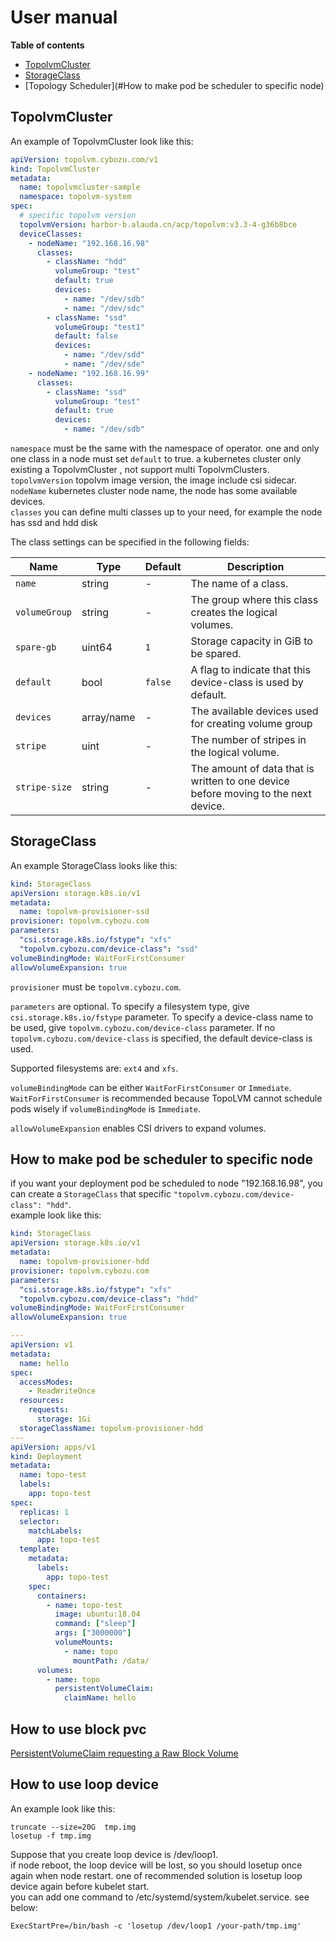 User manual
==========

**Table of contents**

- [TopolvmCluster](#topolvmcluster)
- [StorageClass](#storageclass)
- [Topology Scheduler](#How to make pod be scheduler to specific node)


TopolvmCluster
------------

An example of TopolvmCluster look like this:
```yaml
apiVersion: topolvm.cybozu.com/v1
kind: TopolvmCluster
metadata:
  name: topolvmcluster-sample
  namespace: topolvm-system
spec:
  # specific topolvm version
  topolvmVersion: harbor-b.alauda.cn/acp/topolvm:v3.3-4-g36b8bce
  deviceClasses:
    - nodeName: "192.168.16.98"
      classes:
        - className: "hdd"
          volumeGroup: "test"
          default: true
          devices:
            - name: "/dev/sdb"
            - name: "/dev/sdc"
        - className: "ssd"
          volumeGroup: "test1"
          default: false
          devices:
            - name: "/dev/sdd"
            - name: "/dev/sde"
    - nodeName: "192.168.16.99"
      classes:
        - className: "ssd"
          volumeGroup: "test"
          default: true
          devices:
            - name: "/dev/sdb"
```
`namespace` must be the same with the namespace of operator. one and only one class in a node must set `default` to true. 
a kubernetes cluster only existing a TopolvmCluster , not support multi TopolvmClusters.
`topolvmVersion` topolvm image version, the image include csi sidecar.  
`nodeName` kubernetes cluster node name, the node has some available devices.  
`classes` you can define multi classes up to your need, for example the node has ssd and hdd disk

The class settings can be specified in the following fields:

| Name           | Type        | Default | Description                                                                        |
| -------------- | ------      | ------- | ---------------------------------------------------------------------------------- |
| `name`         | string      | -       | The name of a class.                                                               |
| `volumeGroup`  | string      | -       | The group where this class creates the logical volumes.                            |
| `spare-gb`     | uint64      | `1`    | Storage capacity in GiB to be spared.                                              |
| `default`      | bool        | `false` | A flag to indicate that this device-class is used by default.                      |
| `devices`      | array/name  | -       | The available devices used for creating volume group                               |
| `stripe`       | uint        | -       | The number of stripes in the logical volume.                                       |
| `stripe-size`  | string      | -       | The amount of data that is written to one device before moving to the next device. |



StorageClass
------------
An example StorageClass looks like this:


```yaml
kind: StorageClass
apiVersion: storage.k8s.io/v1
metadata:
  name: topolvm-provisioner-ssd
provisioner: topolvm.cybozu.com
parameters:
  "csi.storage.k8s.io/fstype": "xfs"
  "topolvm.cybozu.com/device-class": "ssd"
volumeBindingMode: WaitForFirstConsumer
allowVolumeExpansion: true
```

`provisioner` must be `topolvm.cybozu.com`.

`parameters` are optional.
To specify a filesystem type, give `csi.storage.k8s.io/fstype` parameter.
To specify a device-class name to be used, give `topolvm.cybozu.com/device-class` parameter.
If no `topolvm.cybozu.com/device-class` is specified, the default device-class is used.

Supported filesystems are: `ext4` and `xfs`.

`volumeBindingMode` can be either `WaitForFirstConsumer` or `Immediate`.
`WaitForFirstConsumer` is recommended because TopoLVM cannot schedule pods
wisely if `volumeBindingMode` is `Immediate`.

`allowVolumeExpansion` enables CSI drivers to expand volumes.


How to make pod be scheduler to specific node
--------------

if you want your deployment pod be scheduled to node "192.168.16.98", you can create a `StorageClass` that specific `"topolvm.cybozu.com/device-class": "hdd"`.  
example look like this:
```yaml
kind: StorageClass
apiVersion: storage.k8s.io/v1
metadata:
  name: topolvm-provisioner-hdd
provisioner: topolvm.cybozu.com
parameters:
  "csi.storage.k8s.io/fstype": "xfs"
  "topolvm.cybozu.com/device-class": "hdd"
volumeBindingMode: WaitForFirstConsumer
allowVolumeExpansion: true

---
apiVersion: v1
metadata:
  name: hello
spec:
  accessModes:
    - ReadWriteOnce
  resources:
    requests:
      storage: 1Gi
  storageClassName: topolvm-provisioner-hdd
---
apiVersion: apps/v1
kind: Deployment
metadata:
  name: topo-test
  labels:
    app: topo-test
spec:
  replicas: 1
  selector:
    matchLabels:
      app: topo-test
  template:
    metadata:
      labels:
        app: topo-test
    spec:
      containers:
        - name: topo-test
          image: ubuntu:18.04
          command: ["sleep"]
          args: ["3000000"]
          volumeMounts:
            - name: topo
              mountPath: /data/
      volumes:
        - name: topo
          persistentVolumeClaim:
            claimName: hello

```

How to use block pvc
-----------
[PersistentVolumeClaim requesting a Raw Block Volume](https://kubernetes.io/docs/concepts/storage/persistent-volumes/#persistent-volume-claim-requesting-a-raw-block-volume)


How to use loop device 
----------

An example look like this:

```console
truncate --size=20G  tmp.img
losetup -f tmp.img
```

Suppose that you create loop device is /dev/loop1.  
if node reboot, the loop device will be lost, so you should losetup once again when node restart.
one of recommended solution is losetup loop device again before kubelet start.  
you can add one command to /etc/systemd/system/kubelet.service. see below:
```
ExecStartPre=/bin/bash -c 'losetup /dev/loop1 /your-path/tmp.img'
```








